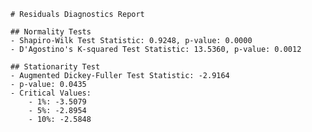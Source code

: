 
    # Residuals Diagnostics Report

    ## Normality Tests
    - Shapiro-Wilk Test Statistic: 0.9248, p-value: 0.0000
    - D'Agostino's K-squared Test Statistic: 13.5360, p-value: 0.0012

    ## Stationarity Test
    - Augmented Dickey-Fuller Test Statistic: -2.9164
    - p-value: 0.0435
    - Critical Values:
        - 1%: -3.5079
        - 5%: -2.8954
        - 10%: -2.5848
    